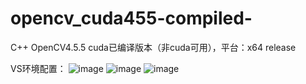 # opencv_cuda455-compiled-
C++ OpenCV4.5.5 cuda已编译版本（非cuda可用），平台：x64 release

VS环境配置：
![image](https://github.com/coldGui/opencv_cuda455-compiled-/assets/112801439/3919370a-5165-4ccc-89c6-a0f67dd0ae6f)
![image](https://github.com/coldGui/opencv_cuda455-compiled-/assets/112801439/c74d00d3-0418-45d5-8d12-12f5a9d6b0dd)
![image](https://github.com/coldGui/opencv_cuda455-compiled-/assets/112801439/1a9ae3b5-2f71-46af-ae45-8a7706f03b04)
